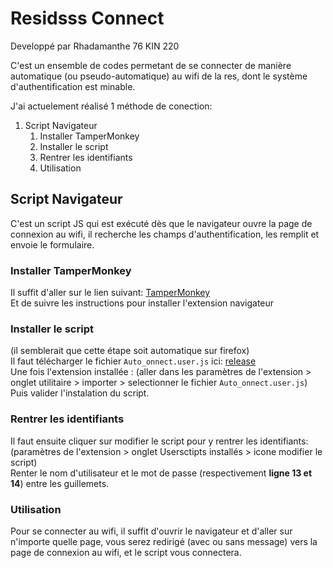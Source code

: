 # Residsss Connect
Developpé par Rhadamanthe 76 KIN 220

C'est un ensemble de codes permetant de se connecter de manière automatique (ou pseudo-automatique) au wifi de la res, dont le système d'authentification est minable.

J'ai actuelement réalisé 1 méthode de conection:

1. Script Navigateur
	1. Installer TamperMonkey
	2. Installer le script
	3. Rentrer les identifiants
	4. Utilisation

## Script Navigateur

C'est un script JS qui est exécuté dès que le navigateur ouvre la page de connexion au wifi, il recherche les champs d'authentification, les remplit et envoie le formulaire.

### Installer TamperMonkey
Il suffit d'aller sur le lien suivant: [TamperMonkey](https://www.tampermonkey.net)  
Et de suivre les instructions pour installer l'extension navigateur

### Installer le script
(il semblerait que cette étape soit automatique sur firefox)  
Il faut télécharger le fichier `Auto_onnect.user.js` ici: [release](https://github.com/Teiwin/ResidsssConnect/releases)  
Une fois l'extension installée :
(aller dans les paramètres de l'extension > onglet utilitaire > importer > selectionner le fichier `Auto_onnect.user.js`)  
Puis valider l'instalation du script.

### Rentrer les identifiants
Il faut ensuite cliquer sur modifier le script pour y rentrer les identifiants:  
(paramètres de l'extension > onglet Usersctipts installés > icone modifier le script)  
Renter le nom d'utilisateur et le mot de passe (respectivement **ligne 13 et 14**) entre les guillemets.

### Utilisation
Pour se connecter au wifi, il suffit d'ouvrir le navigateur et d'aller sur n'importe quelle page, vous serez redirigé (avec ou sans message) vers la page de connexion au wifi, et le script vous connectera.


